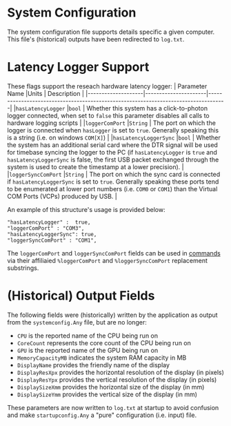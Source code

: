 # System Configuration
The system configuration file supports details specific a given computer. This file's (historical) outputs have been redirected to `log.txt`.

# Latency Logger Support
These flags support the reseach hardware latency logger:
| Parameter Name     |Units                 | Description                                                                        |
|--------------------|----------------------|------------------------------------------------------------------------------------|
|`hasLatencyLogger`  |`bool`    | Whether this system has a click-to-photon logger connected, when set to `false` this parameter disables all calls to hardware logging scripts |
|`loggerComPort`     |`String`  | The port on which the logger is connected when `hasLogger` is set to `true`. Generally speaking this is a string (i.e. on windows `COM[X]`) |
|`hasLatencyLoggerSync` |`bool` | Whether the system has an additional serial card where the DTR signal will be used for timebase syncing the logger to the PC (if `hasLatencyLogger` is `true` and `hasLatencyLoggerSync` is false, the first USB packet exchanged through the system is used to create the timestamp at a lower precision). |
|`loggerSyncComPort` |`String`  | The port on which the sync card is connected if `hasLatencyLoggerSync` is set to `true`. Generally speaking these ports tend to be enumerated at lower port numbers (i.e. `COM0` or `COM1`) than the Virtual COM Ports (VCPs) produced by USB. |

An example of this structure's usage is provided below:

```
"hasLatencyLogger" :  true,
"loggerComPort" : "COM3",
"hasLatencyLoggerSync": true,
"loggerSyncComPort" : "COM1",
```

The `loggerComPort` and `loggerSyncComPort` fields can be used in [commands](general_config.md#supported-substrings-for-commands) via their affiliaied `%loggerComPort` and `%loggerSyncComPort` replacement substrings. 

# (Historical) Output Fields
The following fields were (historically) written by the application as output from the `systemconfig.Any` file, but are no longer:

* `CPU` is the reported name of the CPU being run on
* `CoreCount` represents the core count of the CPU being run on
* `GPU` is the reported name of the GPU being run on
* `MemoryCapacityMB` indicates the system RAM capacity in MB
* `DisplayName` provides the friendly name of the display
* `DisplayResXpx` provides the horizontal resolution of the display (in pixels)
* `DisplayResYpx` provides the vertical resolution of the display (in pixels)
* `DisplaySizeXmm` provides the horizontal size of the display (in mm)
* `DisplaySizeYmm` provides the vertical size of the display (in mm)

These parameters are now written to `log.txt` at startup to avoid confusion and make `startupconfig.Any` a "pure" configuration (i.e. input) file.
